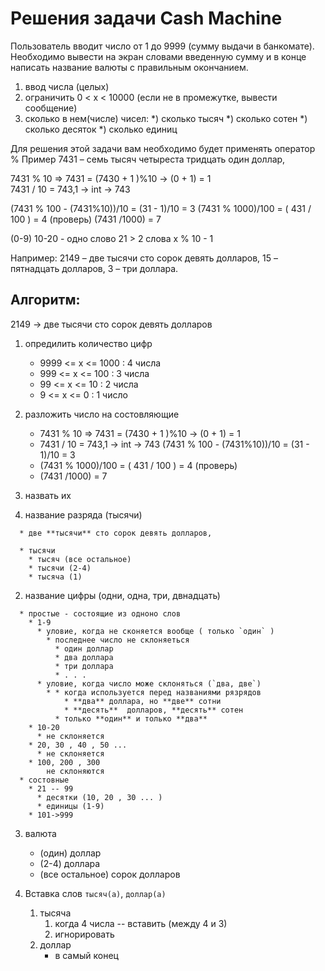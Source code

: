 # Решения задачи  Cash Machine 

Пользователь вводит число от 1 до 9999 (сумму выдачи в банкомате). 
Необходимо вывести на экран словами введенную сумму и в конце написать название валюты с правильным окончанием. 

1) ввод числа (целых) 
2) ограничить 0 < x < 10000 (если не в промежутке, вывести сообщение)
3) сколько в нем(числе) чисел: 
 *)  сколько тысяч
 *)  сколько сотен
 *)  сколько десяток
 *)  сколько единиц 

Для решения этой задачи вам необходимо будет применять оператор %
Пример 
7431 – семь тысяч четыреста тридцать один доллар, 

7431 % 10 =>  7431 = (7430 + 1 )%10 -> (0 + 1) = 1   
7431 / 10 = 743,1 -> int -> 743 

(7431 % 100 - (7431%10))/10 = (31  - 1)/10 = 3
(7431 % 1000)/100 = ( 431 / 100 ) = 4  (проверь) 
(7431 /1000) = 7  

(0-9)
10-20 - одно слово 
21 > 2 слова 
x % 10 - 1 

Например: 
2149 – две тысячи сто сорок девять долларов, 
15 – пятнадцать долларов, 3 – три доллара. 

## Алгоритм: 

2149 ->  две тысячи сто сорок девять долларов

1. опредилить количество цифр 

   * 9999 <= x <= 1000 :  4 числа
   * 999 <= x <= 100 : 3 числа
   * 99 <= x <= 10 : 2 числа
   * 9 <= x <= 0 : 1 число 

2. разложить число на состовляющие 

   * 7431 % 10 =>  7431 = (7430 + 1 )%10 -> (0 + 1) = 1  
   * 7431 / 10 = 743,1 -> int -> 743 
     (7431 % 100 - (7431%10))/10 = (31  - 1)/10 = 3
   * (7431 % 1000)/100 = ( 431 / 100 ) = 4  (проверь) 
   * (7431 /1000) = 7  

3.  назвать их 

   1.  название разряда (тысячи)

      * две **тысячи** сто сорок девять долларов, 

      * тысячи
        * тысяч (все остальное)
        * тысячи (2-4)
        * тысяча (1)

   2.  название цифры (одни, одна, три, двнадцать)

      * простые - состоящие из одноно слов
        * 1-9
          * уловие, когда не сконяется вообще ( только `один` )
            * последнее число не склоняеться 
              * один доллар
              * два доллара 
              * три доллара 
              * . . .
          * уловие, когда число може склоняться (`два, две`) 
            * * когда используется перед названиями рязрядов 
                * **два** доллара, но **две** сотни 
                * **десять**  долларов, **десять** сотен
              * только **один** и только **два** 
        * 10-20
          * не склоняется 
        * 20, 30 , 40 , 50 ... 
          * не склоняется 
        * 100, 200 , 300 
            не склоняются
      * состовные
        * 21 -- 99 
          * десятки (10, 20 , 30 ... ) 
          * единицы (1-9)
        * 101->999
  
   3. валюта
      * (один) доллар 
      * (2-4) доллара  
      * (все остальное) сорок  долларов

4. Вставка слов `тысяч(а)`, `доллар(а)`

   1. тысяча 
      1. когда 4 числа -- вставить (между 4 и 3)
      2. игнорировать 
   2. доллар 
      * в самый конец 

   